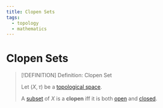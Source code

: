 ```yaml
---
title: Clopen Sets
tags:
  - topology
  - mathematics
---
```


# Clopen Sets

>[!DEFINITION] Definition: Clopen Set
>
>Let $(X, \tau)$ be a [topological space](./index.md).
>
>A [subset](../../Set%20Theory/index.md) of $X$ is a **clopen** iff it is both [open](Open%20Sets.md) and [closed](Closed%20Sets.md).
>